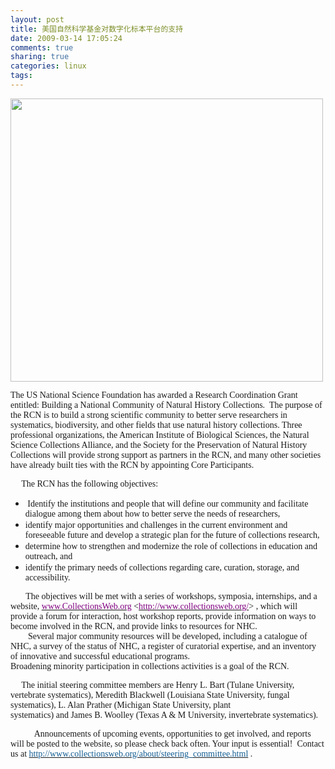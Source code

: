 ```yaml
---
layout: post
title: 美国自然科学基金对数字化标本平台的支持
date: 2009-03-14 17:05:24
comments: true
sharing: true
categories: linux
tags: 
---
```


<p>
<img src="/Blogs/image.axd?picture=2009%2f3%2fvtheme7.jpg" alt="" width="500" height="453" /> 
</p>
<p>
<font face="Calibri">The US National Science Foundation has awarded a Research Coordination Grant <span>entitled: Building a National Community of Natural History Collections.<span>&nbsp; </span>The purpose of the RCN is to build a strong scientific community to better serve researchers in systematics, biodiversity, and other fields that use natural history collections. Three professional organizations, the American Institute of Biological Sciences, the Natural Science Collections Alliance, and the Society for the Preservation of Natural History Collections will provide strong support as partners in the RCN, and many other societies have already built ties with the RCN by appointing Core Participants. </span></font>
</p>
<p>
<span></span><span></span><span></span>
</p>
<p style="margin: 0cm 0cm 0pt" class="MsoPlainText">
<span><font face="Calibri">&nbsp;&nbsp;&nbsp;&nbsp; The RCN has the following objectives:</font></span> 
</p>
<ul>
	<li>
	<p style="margin: 0cm 0cm 0pt" class="MsoPlainText">
	<span><font face="Calibri">&nbsp;Identify the institutions and people that will define our community and facilitate dialogue among them about how to better serve the needs of researchers, </font></span>
	</p>
	</li>
	<li>
	<p style="margin: 0cm 0cm 0pt" class="MsoPlainText">
	<span><font face="Calibri">identify major opportunities and challenges in the current environment and foreseeable future and develop a strategic plan for the future of collections research,</font></span> 
	</p>
	</li>
	<li>
	<p style="margin: 0cm 0cm 0pt" class="MsoPlainText">
	<span><font face="Calibri">determine how to strengthen and modernize the role of collections in education and outreach, and </font></span>
	</p>
	</li>
	<li>
	<p style="margin: 0cm 0cm 0pt" class="MsoPlainText">
	<span><font face="Calibri">identify the primary needs of collections regarding care, curation, storage, and accessibility. </font></span>
	</p>
	</li>
</ul>
<p style="margin: 0cm 0cm 0pt" class="MsoPlainText">
<span></span>
</p>
<p style="margin: 0cm 0cm 0pt" class="MsoPlainText">
<span><font face="Calibri">&nbsp;&nbsp;&nbsp;&nbsp;&nbsp;&nbsp; The objectives will be met with a series of workshops, symposia, internships, and a website, </font><a href="http://www.collectionsweb.org/"><font face="Calibri" color="#800080">www.CollectionsWeb.org</font></a><font face="Calibri"> &lt;</font><a href="http://www.collectionsweb.org/"><font face="Calibri" color="#800080">http://www.collectionsweb.org/</font></a><font face="Calibri">&gt; , which will provide a forum for interaction, host workshop reports, provide information on ways to become involved in the RCN, and provide links to resources for NHC.</font></span> 
</p>
<p style="margin: 0cm 0cm 0pt" class="MsoPlainText">
<span></span>
</p>
<p style="margin: 0cm 0cm 0pt" class="MsoPlainText">
<span><font face="Calibri">&nbsp;&nbsp;&nbsp;&nbsp;&nbsp;&nbsp;&nbsp; Several major community resources will be developed, including a catalogue of NHC, a survey of the status of NHC, a register of curatorial expertise, and an inventory of innovative and successful educational programs.</font></span> 
</p>
<p style="margin: 0cm 0cm 0pt" class="MsoPlainText">
<span><font face="Calibri">Broadening minority participation in collections activities is a goal of the RCN.&nbsp;</font></span> 
</p>
<p>
<span></span>
</p>
<p style="margin: 0cm 0cm 0pt" class="MsoPlainText">
<span><font face="Calibri">&nbsp;&nbsp;&nbsp;&nbsp; The initial steering committee members are Henry L. Bart (Tulane University, vertebrate systematics), Meredith Blackwell (Louisiana State University, fungal systematics), L. Alan Prather (Michigan State University, plant</font></span> 
</p>
<p style="margin: 0cm 0cm 0pt" class="MsoPlainText">
<span><font face="Calibri">systematics) and James B. Woolley (Texas A &amp; M University, invertebrate systematics).</font></span> 
</p>
<p>
<span></span>
</p>
<p style="margin: 0cm 0cm 0pt" class="MsoPlainText">
<span><font face="Calibri">&nbsp;&nbsp;&nbsp;&nbsp;&nbsp;&nbsp;&nbsp;&nbsp;&nbsp;&nbsp; Announcements of upcoming events, opportunities to get involved, and reports will be posted to the website, so please check back often. Your input is essential!<span>&nbsp; </span>Contact us at </font><a href="http://www.collectionsweb.org/about/steering_committee.html"><font face="Calibri" color="#135e93">http://www.collectionsweb.org/about/steering_committee.html</font></a><font face="Calibri"> . </font></span>
</p>

